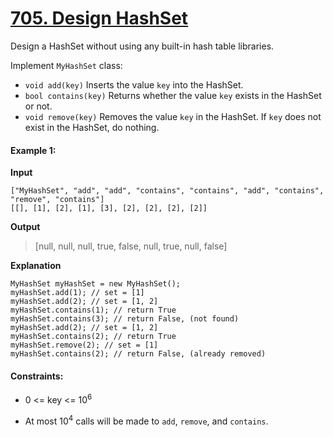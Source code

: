 # [705. Design HashSet](https://leetcode.com/problems/design-hashset/)

Design a HashSet without using any built-in hash table libraries.

Implement `MyHashSet` class:

* `void add(key)` Inserts the value `key` into the HashSet.
* `bool contains(key)` Returns whether the value `key` exists in the HashSet or not.
* `void remove(key)` Removes the value `key` in the HashSet. If `key` does not exist in the HashSet, do nothing.

#### Example 1:

**Input**

    ["MyHashSet", "add", "add", "contains", "contains", "add", "contains", "remove", "contains"]
    [[], [1], [2], [1], [3], [2], [2], [2], [2]]

**Output**

> [null, null, null, true, false, null, true, null, false]

**Explanation**

    MyHashSet myHashSet = new MyHashSet();
    myHashSet.add(1); // set = [1]
    myHashSet.add(2); // set = [1, 2]
    myHashSet.contains(1); // return True
    myHashSet.contains(3); // return False, (not found)
    myHashSet.add(2); // set = [1, 2]
    myHashSet.contains(2); // return True
    myHashSet.remove(2); // set = [1]
    myHashSet.contains(2); // return False, (already removed)

#### Constraints:

* 0 <= key <= 10<sup>6</sup>

* At most 10<sup>4</sup> calls will be made to `add`, `remove`, and `contains`.